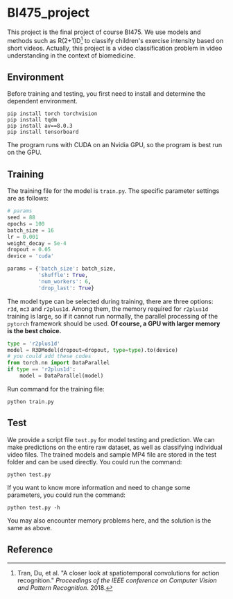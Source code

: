 # BI475_project
This project is the final project of course BI475. We use models and methods such as R(2+1)D[^1] to classify children's exercise intensity based on short videos. Actually, this project is a video classification problem in video understanding in the context of biomedicine.

## Environment

Before training and testing, you first need to install and determine the dependent environment.

```shell
pip install torch torchvision
pip install tqdm
pip install av==8.0.3
pip install tensorboard
```

The program runs with CUDA on an Nvidia GPU, so the program is best run on the GPU.

## Training

The training file for the model is `train.py`. The specific parameter settings are as follows:

```python
# params
seed = 88
epochs = 100
batch_size = 16
lr = 0.001
weight_decay = 5e-4
dropout = 0.05
device = 'cuda'

params = {'batch_size': batch_size,
          'shuffle': True,
          'num_workers': 6,
          'drop_last': True}
```

The model type can be selected during training, there are three options: `r3d`, `mc3` and `r2plus1d`. Among them, the memory required for `r2plus1d` training is large, so if it cannot run normally, the parallel processing of the `pytorch` framework should be used. **Of course, a GPU with larger memory is the best choice.**

```python
type = 'r2plus1d'
model = R3DModel(dropout=dropout, type=type).to(device)
# you could add these codes 
from torch.nn import DataParallel
if type == 'r2plus1d':
    model = DataParallel(model)
```

Run command for the training file:

```shell
python train.py
```

## Test

We provide a script file `test.py` for model testing and prediction. We can make predictions on the entire raw dataset, as well as classifying individual video files. The trained models and sample MP4 file are stored in the test folder and can be used directly. You could run the command:

```shell
python test.py
```

If you want to know more information and need to change some parameters, you could run the command:

```shell
python test.py -h
```

You may also encounter memory problems here, and the solution is the same as above.

## Reference

[^1]: Tran, Du, et al. "A closer look at spatiotemporal convolutions for action recognition." *Proceedings of the IEEE conference on Computer Vision and Pattern Recognition*. 2018.
